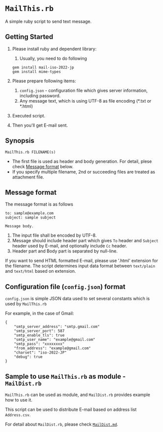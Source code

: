 # `MailThis.rb`

A simple ruby script to send text message.

## Getting Started

1. Please install ruby and dependent library:
	1. Usually, you need to do following

	```
	gem install mail-iso-2022-jp
	gem install mime-types
	```

1. Please prepare following items:
	1. `config.json` - configuration file which gives server information, including password.
	1. Any message text, which is using UTF-8 as file encoding (*.txt or *.html)
1. Executed script.
1. Then you'll get E-mail sent.

## Synopsis

```
MailThis.rb FILENAME(s)
```

* The first file is used as header and body generation.
  For detail, plese check [Message format](#message-format) below.
* If you specify multiple filename, 2nd or succeeding files are treated as attachment file.

## Message format

The message format is as follows

```
to: sample@example.com
subject: sample subject

Message body.
```

1. The input file shall be encoded by UTF-8.
1. Message should include header part which gives `To` header and `Subject` header used by E-mail, and optionally include `Cc` header.
1. Header part and Body part is separated by null-line.

If you want to send HTML formatted E-mail, please use '.html' extension for the filename.
The script determines input data format between `text/plain` and `text/html` based on extension.

## Configuration file (`config.json`) format

`config.json` is simple JSON data used to set several constants which is used by `MailThis.rb`

For example, in the case of Gmail:

```
{
    "smtp_server_address": "smtp.gmail.com"
    "smtp_server_port": 587
    "smtp_enable_tls": true
    "smtp_user_name": "example@gmail.com"
    "smtp_pass": "xxxxxxxx"
    "from_address": "example@gmail.com"
    "charset": "iso-2022-JP"
    "debug": true
}
```

## Sample to use `MailThis.rb` as module - `MailDist.rb`

`MailThis.rb` can be used as module, and `MailDist.rb` provides example how to use it.

This script can be used to distribute E-mail based on address list `Address.csv`.

For detail about `MailDist.rb`, please check [`MailDist.md`](MailDist.md).
